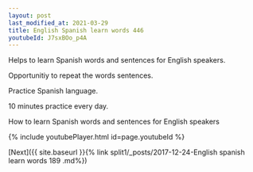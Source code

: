 ```yaml
---
layout: post
last_modified_at: 2021-03-29
title: English Spanish learn words 446 
youtubeId: J7sxBOo_p4A
---
```

 
 
Helps to learn Spanish words and sentences for English speakers.

Opportunitiy to repeat the words sentences. 

Practice Spanish language. 
 
10 minutes practice every day. 
 
How to learn Spanish words and sentences for English speakers 
 
{% include youtubePlayer.html id=page.youtubeId %}
 
 
[Next]({{ site.baseurl }}{% link  split1/_posts/2017-12-24-English spanish learn words 189 .md%})
 
